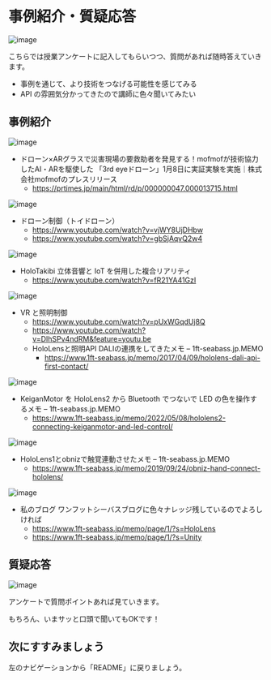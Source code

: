 # 事例紹介・質疑応答

![image](https://i.gyazo.com/aba8ccd625e7320883851b71ebd0caf2.png)

こちらでは授業アンケートに記入してもらいつつ、質問があれば随時答えていきます。

- 事例を通じて、より技術をつなげる可能性を感じてみる
- API の雰囲気分かってきたので講師に色々聞いてみたい

## 事例紹介

![image](https://prtimes.jp/i/13715/47/resize/d13715-47-766588-0.jpg)

- ドローン×ARグラスで災害現場の要救助者を発見する！mofmofが技術協力したAI・ARを駆使した 「3rd eyeドローン」1月8日に実証実験を実施｜株式会社mofmofのプレスリリース
  - https://prtimes.jp/main/html/rd/p/000000047.000013715.html

![image](https://i.gyazo.com/8ab3ac4511f77312a976b0b87175003e.jpg)

- ドローン制御（トイドローン）
  - https://www.youtube.com/watch?v=vjWY8UjDHbw
  - https://www.youtube.com/watch?v=gbSjAqvQ2w4

![image](https://i.gyazo.com/57cff06f45cf301eba18a4e6a4290c70.jpg)

- HoloTakibi 立体音響と IoT を併用した複合リアリティ
  - https://www.youtube.com/watch?v=fR21YA41GzI

![image](https://i.gyazo.com/b5ce22c226261b0ecf9f5e35327555cb.jpg)

- VR と照明制御
  - https://www.youtube.com/watch?v=pUxWGqdUj8Q
  - https://www.youtube.com/watch?v=DIhSPv4ndRM&feature=youtu.be
  - HoloLensと照明API DALIの連携をしてきたメモ – 1ft-seabass.jp.MEMO
    - https://www.1ft-seabass.jp/memo/2017/04/09/hololens-dali-api-first-contact/

![image](https://www.1ft-seabass.jp/memo/uploads/2022/05/hololens2-connecting-keiganmotor-and-led-control_08.jpg)

- KeiganMotor を HoloLens2 から Bluetooth でつないで LED の色を操作するメモ – 1ft-seabass.jp.MEMO
  - https://www.1ft-seabass.jp/memo/2022/05/08/hololens2-connecting-keiganmotor-and-led-control/

![image](https://www.1ft-seabass.jp/memo/uploads/2019/09/obniz-hand-connect-hololens_18.jpg)

- HoloLens1とobnizで触覚連動させたメモ – 1ft-seabass.jp.MEMO
  - https://www.1ft-seabass.jp/memo/2019/09/24/obniz-hand-connect-hololens/

![image](https://www.1ft-seabass.jp/memo/uploads/2015/03/ogp_base-644x338.png)

- 私のブログ ワンフットシーバスブログに色々ナレッジ残しているのでよろしければ
  - https://www.1ft-seabass.jp/memo/page/1/?s=HoloLens
  - https://www.1ft-seabass.jp/memo/page/1/?s=Unity

## 質疑応答

![image](https://i.gyazo.com/0ba319c727541ac1a7a9c5996d04a5e2.png)

アンケートで質問ポイントあれば見ていきます。

もちろん、いまサッと口頭で聞いてもOKです！


## 次にすすみましょう

左のナビゲーションから「README」に戻りましょう。
